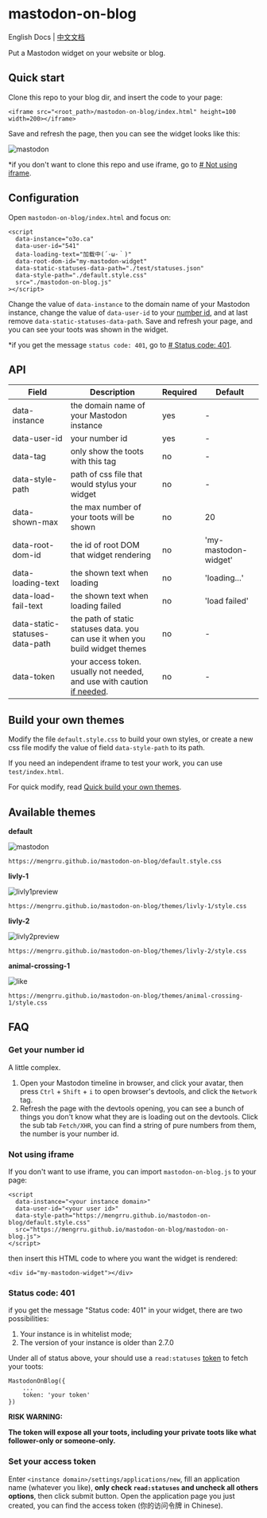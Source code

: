 # mastodon-on-blog

English Docs | [中文文档](https://github.com/mengrru/mastodon-on-blog/blob/main/README.zh.md)

Put a Mastodon widget on your website or blog.

## Quick start

Clone this repo to your blog dir, and insert the code to your page:

```
<iframe src="<root_path>/mastodon-on-blog/index.html" height=100 width=200></iframe>
```

Save and refresh the page, then you can see the widget looks like this:

![mastodon](https://user-images.githubusercontent.com/80361883/139525296-b21924cb-84b3-40ac-9cef-1f8743a43b56.png)

\*if you don't want to clone this repo and use iframe, go to [# Not using iframe](#not-using-iframe).

## Configuration

Open `mastodon-on-blog/index.html` and focus on:

```
<script
  data-instance="o3o.ca"
  data-user-id="541"
  data-loading-text="加载中(´·ω·｀)"
  data-root-dom-id="my-mastodon-widget"
  data-static-statuses-data-path="./test/statuses.json"
  data-style-path="./default.style.css"
  src="./mastodon-on-blog.js"
></script>
```

Change the value of `data-instance` to the domain name of your Mastodon instance, change the value of `data-user-id` to your [number id](#get-your-number-id), and at last remove `data-static-statuses-data-path`. Save and refresh your page, and you can see your toots was shown in the widget.

\*if you get the message `status code: 401`, go to [# Status code: 401](#status-code-401).

## API

| Field | Description | Required | Default |
| --- | --- | --- | --- |
| data-instance | the domain name of your Mastodon instance | yes | \- |
| data-user-id | your number id | yes | \- |
| data-tag | only show the toots with this tag | no | \- |
| data-style-path | path of css file that would stylus your widget | no | \- |
| data-shown-max | the max number of your toots will be shown | no | 20 |
| data-root-dom-id | the id of root DOM that widget rendering | no | 'my-mastodon-widget' |
| data-loading-text | the shown text when loading | no | 'loading...' |
| data-load-fail-text | the shown text when loading failed | no | 'load failed' |
| data-static-statuses-data-path | the path of static statuses data. you can use it when you build widget themes | no | \- |
| data-token | your access token. usually not needed, and use with caution [if needed](#status-code-401). | no | \- |

## Build your own themes

Modify the file `default.style.css` to build your own styles, or create a new css file modify the value of field `data-style-path` to its path.

If you need an independent iframe to test your work, you can use `test/index.html`.

For quick modify, read [Quick build your own themes](https://github.com/mengrru/mastodon-on-blog/blob/main/themes/livly-1/README.md).

## Available themes

**default**

![mastodon](https://user-images.githubusercontent.com/80361883/139525296-b21924cb-84b3-40ac-9cef-1f8743a43b56.png)

```
https://mengrru.github.io/mastodon-on-blog/default.style.css
```

**livly-1**

![livly1preview](https://user-images.githubusercontent.com/80361883/139531628-de785ad9-6a42-441a-b93a-e88c9c5af229.PNG)

```
https://mengrru.github.io/mastodon-on-blog/themes/livly-1/style.css
```

**livly-2**

![livly2preview](https://user-images.githubusercontent.com/80361883/139531636-c0077c91-3c17-47be-8141-7c35e5851335.PNG)

```
https://mengrru.github.io/mastodon-on-blog/themes/livly-2/style.css
```

**animal-crossing-1**

![like](https://user-images.githubusercontent.com/80361883/139692121-30bcc691-fa21-48c3-a6bf-418130a49bca.PNG)

```
https://mengrru.github.io/mastodon-on-blog/themes/animal-crossing-1/style.css
```

## FAQ

### Get your number id

A little complex.

1. Open your Mastodon timeline in browser, and click your avatar, then press `Ctrl` + `Shift` + `i` to open browser's devtools, and click the `Network` tag.
2. Refresh the page with the devtools opening, you can see a bunch of things you don't know what they are is loading out on the devtools. Click the sub tab `Fetch/XHR`, you can find a string of pure numbers from them, the number is your number id.

### Not using iframe

If you don't want to use iframe, you can import `mastodon-on-blog.js` to your page:

```
<script
  data-instance="<your instance domain>"
  data-user-id="<your user id>"
  data-style-path="https://mengrru.github.io/mastodon-on-blog/default.style.css"
  src="https://mengrru.github.io/mastodon-on-blog/mastodon-on-blog.js">
</script>
```

then insert this HTML code to where you want the widget is rendered:

```
<div id="my-mastodon-widget"></div>
```
### Status code: 401

if you get the message "Status code: 401" in your widget, there are two possibilities:

1. Your instance is in whitelist mode;
2. The version of your instance is older than 2.7.0

Under all of status above, your should use a `read:statuses` [token](#set-your-access-token) to fetch your toots:

```
MastodonOnBlog({
    ...
    token: 'your token'
})
```

**RISK WARNING:**

**The token will expose all your toots, including your private toots like what follower-only or someone-only.**

### Set your access token

Enter `<instance domain>/settings/applications/new`, fill an application name (whatever you like), **only check `read:statuses` and uncheck all others options**, then click submit button. Open the application page you just created, you can find the access token (你的访问令牌 in Chinese).
